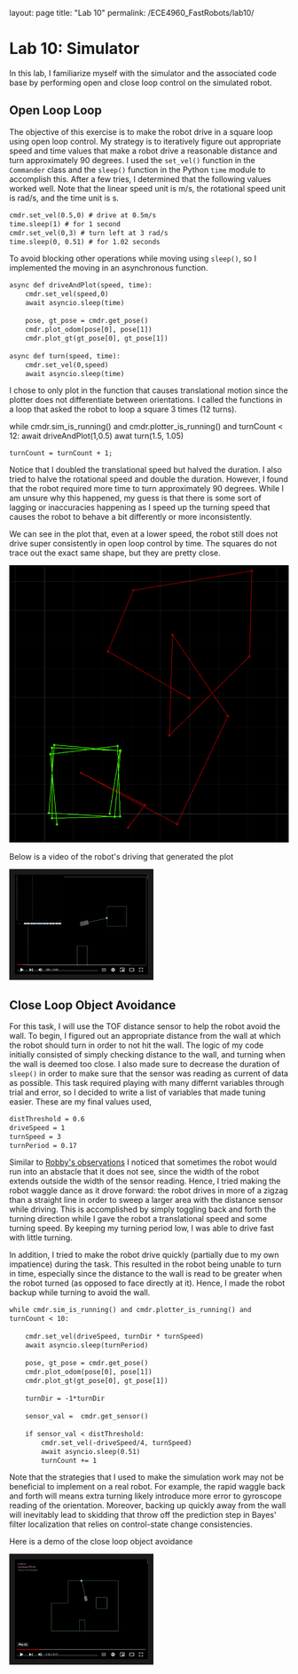 layout: page
title: "Lab 10"
permalink: /ECE4960_FastRobots/lab10/

# Lab 10: Simulator

In this lab, I familiarize myself with the simulator and the associated code base by performing open and close loop control on the simulated robot.

## Open Loop Loop
The objective of this exercise is to make the robot drive in a square loop using open loop control. My strategy is to iteratively figure out appropriate speed and time values that make a robot drive a reasonable distance and turn approximately 90 degrees. I used the `set_vel()` function in the `Commander` class and the `sleep()` function in the Python `time` module to accomplish this. After a few tries, I determined that the following values worked well. Note that the linear speed unit is m/s, the rotational speed unit is rad/s, and the time unit is s. 

```
cmdr.set_vel(0.5,0) # drive at 0.5m/s
time.sleep(1) # for 1 second
cmdr.set_vel(0,3) # turn left at 3 rad/s
time.sleep(0, 0.51) # for 1.02 seconds
```
To avoid blocking other operations while moving using `sleep()`, so I implemented the moving in an asynchronous function.

```
async def driveAndPlot(speed, time):
    cmdr.set_vel(speed,0)
    await asyncio.sleep(time)
    
    pose, gt_pose = cmdr.get_pose()
    cmdr.plot_odom(pose[0], pose[1])
    cmdr.plot_gt(gt_pose[0], gt_pose[1])

async def turn(speed, time):
    cmdr.set_vel(0,speed)
    await asyncio.sleep(time)
```
I chose to only plot in the function that causes translational motion since the plotter does not differentiate between orientations. I called the functions in a loop that asked the robot to loop a square 3 times (12 turns). 

while cmdr.sim_is_running() and cmdr.plotter_is_running() and turnCount < 12:
    await driveAndPlot(1,0.5)
    awat turn(1.5, 1.05)
    
    turnCount = turnCount + 1;

Notice that I doubled the translational speed but halved the duration. I also tried to halve the rotational speed and double the duration. However, I found that the robot required more time to turn approximately 90 degrees. While I am unsure why this happened, my guess is that there is some sort of lagging or inaccuracies happening as I speed up the turning speed that causes the robot to behave a bit differently or more inconsistently. 

We can see in the plot that, even at a lower speed, the robot still does not drive super consistently in open loop control by time. The squares do not trace out the exact same shape, but they are pretty close.

![Square Plot](assets/img/lab10/squarePlot.PNG)

Below is a video of the robot's driving that generated the plot

<a href="http://www.youtube.com/watch?feature=player_embedded&v=IOvc6t3UyQE" target="_blank"><img src="assets/img/lab10/openLoopDemo_thumbnail.PNG" alt="" width="240" height="180" border="10" /></a>

## Close Loop Object Avoidance
For this task, I will use the TOF distance sensor to help the robot avoid the wall. To begin, I figured out an appropriate distance from the wall at which the robot should turn in order to not hit the wall. The logic of my code initially consisted of simply checking distance to the wall, and turning when the wall is deemed too close. I also made sure to decrease the duration of `sleep()` in order to make sure that the sensor was reading as current of data as possible. This task required playing with many differnt variables through trial and error, so I decided to write a list of variables that made tuning easier. These are my final values used, 

```
distThreshold = 0.6
driveSpeed = 1
turnSpeed = 3
turnPeriod = 0.17
```

Similar to [Robby's observations](https://lh479.github.io/ECE4960/) I noticed that sometimes the robot would run into an abstacle that it does not see, since the width of the robot extends outside the width of the sensor reading. Hence, I tried making the robot waggle dance as it drove forward: the robot drives in more of a zigzag than a straight line in order to sweep a larger area with the distance sensor while driving. This is accomplished by simply toggling back and forth the turning direction while I gave the robot a translational speed and some turning speed. By keeping my turning period low, I was able to drive fast with little turning. 

In addition, I tried to make the robot drive quickly (partially due to my own impatience) during the task. This resulted in the robot being unable to turn in time, especially since the distance to the wall is read to be greater when the robot turned (as opposed to face directly at it). Hence, I made the robot backup while turning to avoid the wall.

```
while cmdr.sim_is_running() and cmdr.plotter_is_running() and turnCount < 10:
        
    cmdr.set_vel(driveSpeed, turnDir * turnSpeed)
    await asyncio.sleep(turnPeriod)
    
    pose, gt_pose = cmdr.get_pose()
    cmdr.plot_odom(pose[0], pose[1])
    cmdr.plot_gt(gt_pose[0], gt_pose[1])
    
    turnDir = -1*turnDir
    
    sensor_val =  cmdr.get_sensor()
    
    if sensor_val < distThreshold: 
        cmdr.set_vel(-driveSpeed/4, turnSpeed)   
        await asyncio.sleep(0.51)
        turnCount += 1
```

Note that the strategies that I used to make the simulation work may not be beneficial to implement on a real robot. For example, the rapid waggle back and forth will means extra turning likely introduce more error to gyroscope reading of the orientation. Moreover, backing up quickly away from the wall will inevitably lead to skidding that throw off the prediction step in Bayes' filter localization that relies on control-state change consistencies. 

Here is a demo of the close loop object avoidance

<a href="http://www.youtube.com/watch?feature=player_embedded&v=_kVfG0nS_Yw" target="_blank"><img src="assets/img/lab10/closeLoopDemo_thumbnail.PNG" alt="" width="240" height="180" border="10" /></a>

